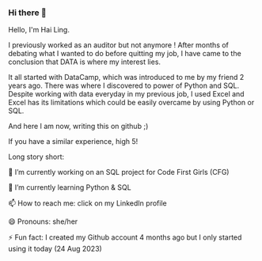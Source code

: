 ### Hi there 👋

Hello, I'm Hai Ling. 

I previously worked as an auditor but not anymore ! After months of debating what I wanted to do before quitting my job, I have came to the conclusion that DATA is where my interest lies.

It all started with DataCamp, which was introduced to me by my friend 2 years ago. There was where I discovered to power of Python and SQL. Despite working with data everyday in my previous job, I used Excel and Excel has its limitations which could be easily overcame by using Python or SQL.

And here I am now, writing this on github ;)

If you have a similar experience, high 5! 

Long story short:

🔭 I’m currently working on an SQL project for Code First Girls (CFG)

🌱 I’m currently learning Python & SQL

📫 How to reach me: click on my LinkedIn profile

😄 Pronouns: she/her

⚡ Fun fact: I created my Github account 4 months ago but I only started using it today (24 Aug 2023)


<!--
**haiilingg/haiilingg** is a ✨ _special_ ✨ repository because its `README.md` (this file) appears on your GitHub profile.

Here are some ideas to get you started:

- 🔭 I’m currently working on ...
- 🌱 I’m currently learning ...
- 👯 I’m looking to collaborate on ...
- 🤔 I’m looking for help with ...
- 💬 Ask me about ...
- 📫 How to reach me: ...
- 😄 Pronouns: ...
- ⚡ Fun fact: ...
-->
